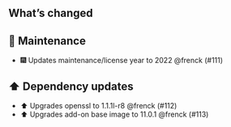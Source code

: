 ## What’s changed

## 🧰 Maintenance

- 🎆 Updates maintenance/license year to 2022 @frenck (#111)

## ⬆️ Dependency updates

- ⬆️ Upgrades openssl to 1.1.1l-r8 @frenck (#112)
- ⬆️ Upgrades add-on base image to 11.0.1 @frenck (#113)
